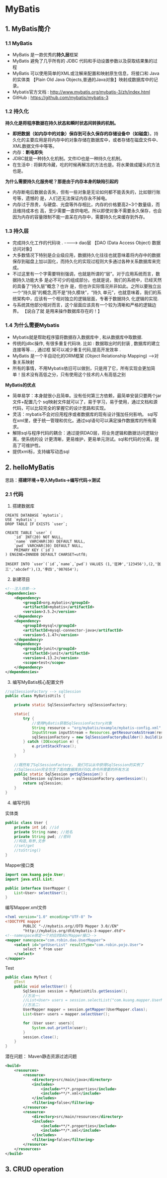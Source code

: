 # MyBatis

## 1. MyBatis简介

### 1.1 MyBatis

- MyBatis 是一款优秀的**持久层**框架 
- MyBatis 避免了几乎所有的 JDBC 代码和手动设置参数以及获取结果集的过程 
- MyBatis 可以使用简单的XML或注解来配置和映射原生信息，将接口和 Java的实体类 【Plain Old Java Objects,普通的Java对象】映射成数据库中的记录。 
- Mybatis官方文档 : http://www.mybatis.org/mybatis-3/zh/index.html 
- GitHub : https://github.com/mybatis/mybatis-3



### 1.2 持久化

**持久化是将程序数据在持久状态和瞬时状态间转换的机制。** 

- **即把数据（如内存中的对象）保存到可永久保存的存储设备中（如磁盘）**。持久化的主要应用是将内存中的对象存储在数据库中，或者存储在磁盘文件中、XML数据文件中等等。 
- 内存：**断电即失**
- JDBC就是一种持久化机制。文件IO也是一种持久化机制。 
- 在生活中 : 将鲜肉冷藏，吃的时候再解冻的方法也是。将水果做成罐头的方法也是。 

**为什么需要持久化服务呢？那是由于内存本身的缺陷引起的** 

- 内存断电后数据会丢失，但有一些对象是无论如何都不能丢失的，比如银行账号等，遗憾的 是，人们还无法保证内存永不掉电。 
- 内存过于昂贵，与硬盘、光盘等外存相比，内存的价格要高2~3个数量级，而且维持成本也 高，至少需要一直供电吧。所以即使对象不需要永久保存，也会因为内存的容量限制不能一直呆在内存中，需要持久化来缓存到外存。



### 1.3 持久层 

- 完成持久化工作的代码块 . ----> dao层 【DAO (Data Access Object) 数据访问对象】 
- 大多数情况下特别是企业级应用，数据持久化往往也就意味着将内存中的数据保存到磁盘上加以固化，而持久化的实现过程则大多通过各种关系数据库来完成。 
- 不过这里有一个字需要特别强调，也就是所谓的“层”。对于应用系统而言，数据持久功能大多 是必不可少的组成部分。也就是说，我们的系统中，已经天然的具备了“持久层”概念？也许 是，但也许实际情况并非如此。之所以要独立出一个“持久层”的概念,而不是“持久模块”，“持久 单元”，也就意味着，我们的系统架构中，应该有一个相对独立的逻辑层面，专著于数据持久 化逻辑的实现. 
- 与系统其他部分相对而言，这个层面应该具有一个较为清晰和严格的逻辑边界。 【说白了就 是用来操作数据库存在的！】



### 1.4 为什么需要Mybatis

- Mybatis就是帮助程序猿将数据存入数据库中 , 和从数据库中取数据. 
- 传统的jdbc操作, 有很多重复代码块. 比如 : 数据取出时的封装 , 数据库的建立连接等等... , 通过框 架可以减少重复代码,提高开发效率 . 
- MyBatis 是一个半自动化的ORM框架 (Object Relationship Mapping) -->对象关系映射 
- 所有的事情，不用Mybatis依旧可以做到，只是用了它，所有实现会更加简单！技术没有高低之分，只有使用这个技术的人有高低之别 

**MyBatis的优点**

- 简单易学：本身就很小且简单。没有任何第三方依赖，最简单安装只要两个jar文件+配置几个 sql映射文件就可以了，易于学习，易于使用，通过文档和源代码，可以比较完全的掌握它的设计思路和实现。 
- 灵活：mybatis不会对应用程序或者数据库的现有设计强加任何影响。 sql写在xml里，便于统一管理和优化。通过sql语句可以满足操作数据库的所有需求。 
- 解除sql与程序代码的耦合：通过提供DAO层，将业务逻辑和数据访问逻辑分离，使系统的设 计更清晰，更易维护，更易单元测试。sql和代码的分离，提高了可维护性。 
- 提供xml标，支持编写动态sql



## 2. helloMyBatis

思路：**搭建环境->导入MyBatis->编写代码->测试**



### 2.1 代码

1. 搭建数据库

```mysql
CREATE DATABASE `mybatis`;
USE `mybatis`;
DROP TABLE IF EXISTS `user`;

CREATE TABLE `user` (
    `id` INT(20) NOT NULL,
    `name` VARCHAR(30) DEFAULT NULL,
    `pwd` VARCHAR(30) DEFAULT NULL,
    PRIMARY KEY (`id`)
) ENGINE=INNODB DEFAULT CHARSET=utf8;

INSERT INTO `user`(`id`,`name`,`pwd`) VALUES (1,'狂神','123456'),(2,'张
三','abcdef'),(3,'李四','987654');
```

2. 新建项目

```xml
<!--注入依赖-->
<dependencies>
    <dependency>
        <groupId>org.mybatis</groupId>
        <artifactId>mybatis</artifactId>
        <version>3.5.2</version>
    </dependency>
    <dependency>
        <groupId>mysql</groupId>
        <artifactId>mysql-connector-java</artifactId>
        <version>5.1.47</version>
    </dependency>
    <dependency>
        <groupId>junit</groupId>
        <artifactId>junit</artifactId>
        <version>4.13.2</version>
        <scope>test</scope>
    </dependency>
</dependencies>
```

3. 编写MyBatis核心配置文件

```java
//sqlSessionFactory --> sqlSession
public class MyBatisUtils {

    private static SqlSessionFactory sqlSessionFactory;

    static{
        try {
            //使用MyBatis获取SqlSessionFactory对象
            String resource = "org/mybatis/example/mybatis-config.xml";
            InputStream inputStream = Resources.getResourceAsStream(resource);
            sqlSessionFactory = new SqlSessionFactoryBuilder().build(inputStream);
        } catch (IOException e) {
            e.printStackTrace();
        }
    }
    
    //既然有了SqlSessionFactory， 我们可以从中获得SqlSession的实例了
    //SqlSession完全包含了面向数据库执行SQL命令所需要的所有方法
    public static SqlSession getSqlSession() {
        SqlSession sqlSession = sqlSessionFactory.openSession();
        return sqlSession;
    }
}
```

4. 编写代码

实体类

```java
public class User {
    private int id; //id
    private String name; //姓名
    private String pwd; //密码
    //构造,有参,无参
    //set/get
    //toString()
}
```

Mapper接口类

```java
import com.kuang.pojo.User;
import java.util.List;

public interface UserMapper {
    List<User> selectUser();
}
```

编写Mapper.xml文件

```xml
<?xml version="1.0" encoding="UTF-8" ?>
<!DOCTYPE mapper
        PUBLIC "-//mybatis.org//DTD Mapper 3.0//EN"
        "http://mybatis.org/dtd/mybatis-3-mapper.dtd">
<!--namespace绑定一个对应的DAO/Mapper接口-->
<mapper namespace="com.robin.dao.UserMapper">
    <select id="getUserList" resultType="com.robin.pojo.User">
        select * from user
    </select>
</mapper>
```

Test

```JAVA
public class MyTest {
    @Test
    public void selectUser() {
        SqlSession session = MybatisUtils.getSession();
        //方法一:
        //List<User> users = session.selectList("com.kuang.mapper.UserMapper.selectUser");
        //方法二:
        UserMapper mapper = session.getMapper(UserMapper.class);
        List<User> users = mapper.selectUser();

        for (User user: users){
            System.out.println(user);
        }
        session.close();
    }
}
```

潜在问题： Maven静态资源过滤问题

```xml
<build>
    <resources>
        <resource>
            <directory>src/main/java</directory>
            <includes>
                <include>**/*.properties</include>
                <include>**/*.xml</include>
            </includes>
            <filtering>false</filtering>
        </resource>
        <resource>
            <directory>src/main/resources</directory>
            <includes>
                <include>**/*.properties</include>
                <include>**/*.xml</include>
            </includes>
            <filtering>false</filtering>
        </resource>
    </resources>
</build>
```



## 3. CRUD operation